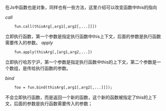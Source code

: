 在Js中函数也是对象，同样也有一些方法，这里介绍可以改变函数中this的指向

*call*
```
    fun.call(thisArg[,arg1[,arg2[,...]]])
```
立即执行函数，第一个参数是指定执行函数中this上下文，后面的参数是执行函数需要传入的参数。
*apply*
```
    fun.apply(thisArg[,[arg1,arg2,...])
```
立即执行哈苏宁沪，第一个参数是指定执行函数中this的上下文，第二个参数是一个数组，是传给执行函数的参数。

*bind*
```
    foo = fun.bind(thisArg[,arg1[,arg2[,...]]]);
```
不会立即执行函数，而是返回一个新的函数，这个新的函数被指定了this的上下文，后面的参数是执行函数需要传入的参数；